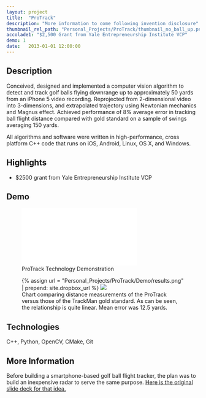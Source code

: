 ```yaml
---
layout: project
title:  "ProTrack"
description: "More information to come following invention disclosure"
thumbnail_rel_path: "Personal_Projects/ProTrack/thumbnail_no_ball_up.png"
accolade1: "$2,500 Grant from Yale Entrepreneurship Institute VCP"
demo: 1
date:   2013-01-01 12:00:00
---
```


## Description
Conceived, designed and implemented a computer vision algorithm to detect and track golf balls flying downrange  up to approximately 50 yards from an iPhone 5 video recording. Reprojected from 2-dimensional video into 3-dimensions, and extrapolated trajectory using Newtonian mechanics and Magnus effect. Achieved performance of 8% average error in tracking ball flight distance compared with gold standard on a sample of swings averaging 150 yards.

All algorithms and software were written in high-performance, cross platform C++ code that runs on iOS, Android, Linux, OS X, and Windows.

## Highlights

* $2500 grant from Yale Entrepreneurship Institute VCP

<a name="demo"></a>

## Demo

<figure>
	<div class="video-container">
	<iframe src="//www.youtube.com/embed/yd5Zg8STmus?rel=0" frameborder="0" allowfullscreen></iframe>
	</div>
	<figcaption>
	ProTrack Technology Demonstration
	</figcaption>

</figure>

<figure>
	{% assign url = "Personal_Projects/ProTrack/Demo/results.png" | prepend: site.dropbox_url %}
	<a href="{{url}}">
	<img class="fullwidth" src="{{url}}" />
	</a>
	<figcaption>
	Chart comparing distance measurements of the ProTrack versus those of the TrackMan gold standard. As can be seen, the relationship is quite linear. Mean error was 12.5 yards.
	</figcaption>

</figure>

## Technologies
C++, Python, OpenCV, CMake, Git

## More Information
Before building a smartphone-based golf ball flight tracker, the plan was to build an inexpensive radar to serve the same purpose. [Here is the original slide deck for that idea.](https://dl.dropboxusercontent.com/u/4354160/alitoiu/Personal_Projects/ProTrack/ProTrack_Deck.pdf)
